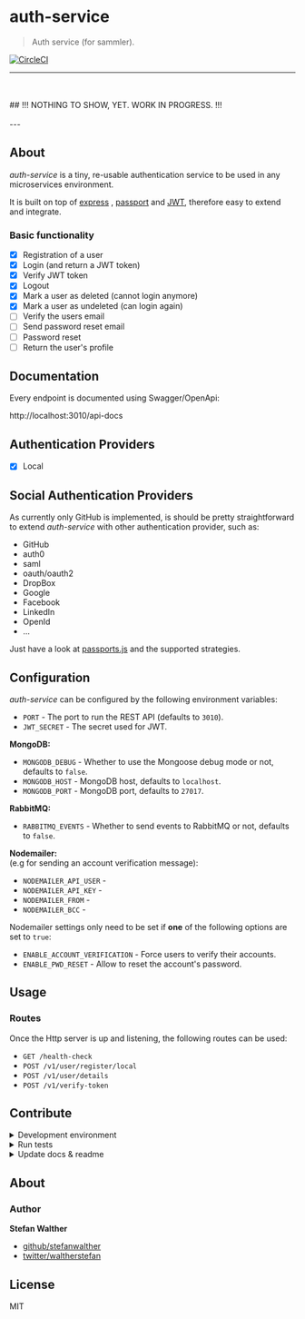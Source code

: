# auth-service

> Auth service (for sammler).

[![CircleCI](https://img.shields.io/circleci/project/github/sammler/auth-service.svg)](https://circleci.com/gh/sammler/auth-service)

---
<br/>
<br/>
## !!! NOTHING TO SHOW, YET. WORK IN PROGRESS. !!!
<br/>
<br/>
---

## About
_auth-service_ is a tiny, re-usable authentication service to be used in any microservices environment.

It is built on top of [express](https://expressjs.com/) , [passport](http://passportjs.org/) and [JWT](https://jwt.io/), therefore easy to extend and integrate.

### Basic functionality

- [x] Registration of a user
- [x] Login (and return a JWT token)
- [x] Verify JWT token
- [x] Logout
- [x] Mark a user as deleted (cannot login anymore)
- [x] Mark a user as undeleted (can login again)
- [ ] Verify the users email
- [ ] Send password reset email
- [ ] Password reset
- [ ] Return the user's profile

## Documentation

Every endpoint is documented using Swagger/OpenApi:

http://localhost:3010/api-docs

## Authentication Providers

- [x] Local

## Social Authentication Providers

As currently only GitHub is implemented, is should be pretty straightforward to extend _auth-service_ with other authentication provider, such as:

- GitHub 
- auth0
- saml
- oauth/oauth2
- DropBox
- Google
- Facebook
- LinkedIn
- OpenId
- ...

Just have a look at [passports.js](http://passportjs.org/) and the supported strategies.

## Configuration
_auth-service_ can be configured by the following environment variables:

- `PORT` - The port to run the REST API (defaults to `3010`).
- `JWT_SECRET` - The secret used for JWT.

**MongoDB:**

- `MONGODB_DEBUG` - Whether to use the Mongoose debug mode or not, defaults to `false`.
- `MONGODB_HOST` - MongoDB host, defaults to `localhost`.
- `MONGODB_PORT` - MongoDB port, defaults to `27017`. 

**RabbitMQ:**
- `RABBITMQ_EVENTS` - Whether to send events to RabbitMQ or not, defaults to `false`.

**Nodemailer:**   
(e.g for sending an account verification message):

- `NODEMAILER_API_USER` - 
- `NODEMAILER_API_KEY` - 
- `NODEMAILER_FROM` - 
- `NODEMAILER_BCC` - 

Nodemailer settings only need to be set if **one** of the following options are set to `true`:

- `ENABLE_ACCOUNT_VERIFICATION` - Force users to verify their accounts.
- `ENABLE_PWD_RESET` - Allow to reset the account's password.

## Usage

### Routes
Once the Http server is up and listening, the following routes can be used:

- `GET /health-check`
- `POST /v1/user/register/local`
- `POST /v1/user/details`
- `POST /v1/verify-token`

## Contribute

<details>
<summary>Development environment</summary>

### Start the development environment

To start the development environment, go for

```sh
$ make up
```

This will essentially:

- Start MongoDB
- Start RabbitMQ (management UI available at: http://localhost:15672/)
- Start a server running the auth-service (http://localhost:3010)
- Watch changes and re-start the server

### Only required services

If you only want to run required services (e.g. MongoDB, RabbitMQ, etc.) and run the node.js process on your machine, then go for

```sh
$ make up-deps
```

Then start the server using

```sh
$ npm run start:watch
```

The API is available at http://localhost:3010
</details>

<details>
<summary>Run tests</summary>

### Run tests

Running and reviewing unit tests is a great way to get familiarized with a library and its API. You can install dependencies and run tests with the following command:

**Start MongoDB**:  
The following command will spin up a MongoDB instance to be used in the **integration tests** at port 27018 (to prevent conflicts with the default port).

```sh
$ npm run dc-dev-up
```

---

Then run one of the following options:

**Run integration tests**:

Spins up all required dependent services to run the integration tests and runs the integration tests:

```sh
$ make build-run-integration-tests
```

**Run unit tests**:
```sh
$ make build-run-unit-tests
```

---

</details>

<details>
<summary>Update docs & readme</summary>

### Building docs

_(This project's readme.md is generated by [verb](https://github.com/verbose/verb-generate-readme), please don't edit the readme directly. Any changes to the readme must be made in the [.verb.md](.verb.md) readme template.)_

To generate the readme, run the following command:

```sh
make gen-readme
```
</details>

## About

### Author
**Stefan Walther**

* [github/stefanwalther](https://github.com/stefanwalther)
* [twitter/waltherstefan](http://twitter.com/waltherstefan)

## License
MIT

